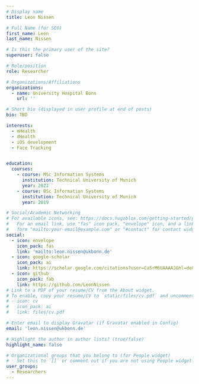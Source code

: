 ```yaml
---
# Display name
title: Leon Nissen

# Full Name (for SEO)
first_name: Leon
last_name: Nissen

# Is this the primary user of the site?
superuser: false

# Role/position
role: Researcher

# Organizations/Affiliations
organizations:
  - name: University Hospital Bonn
    url: ''

# Short bio (displayed in user profile at end of posts)
bio: TBD

interests:
  - mHealth
  - dHealth
  - iOS development
  - Face Tracking


education:
  courses:
    - course: MSc Information Systems
      institution: Technical University of Munich
      year: 2021
    - course: BSc Information Systems
      institution: Technical University of Munich
      year: 2019

# Social/Academic Networking
# For available icons, see: https://docs.hugoblox.com/getting-started/page-builder/#icons
#   For an email link, use "fas" icon pack, "envelope" icon, and a link in the
#   form "mailto:your-email@example.com" or "#contact" for contact widget.
social:
  - icon: envelope
    icon_pack: fas
    link: 'mailto:leon.nissen@ukbonn.de'
  - icon: google-scholar
    icon_pack: ai
    link: https://scholar.google.com/citations?user=Ca5rM6UAAAAJ&hl=de&oi=sra
  - icon: github
    icon_pack: fab
    link: https://github.com/LeonNissen
# Link to a PDF of your resume/CV from the About widget.
# To enable, copy your resume/CV to `static/files/cv.pdf` and uncomment the lines below.
# - icon: cv
#   icon_pack: ai
#   link: files/cv.pdf

# Enter email to display Gravatar (if Gravatar enabled in Config)
email: 'leon.nissen@ukbonn.de'

# Highlight the author in author lists? (true/false)
highlight_name: false

# Organizational groups that you belong to (for People widget)
#   Set this to `[]` or comment out if you are not using People widget.
user_groups:
  - Researchers
---
```

